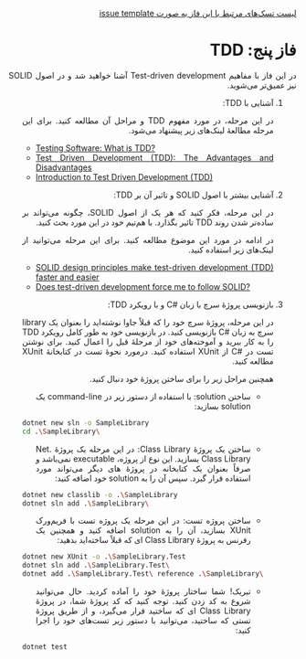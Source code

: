 <div dir="rtl" align='justify'>

[لیست تسک‌های مرتبط با این فاز به صورت issue template](./issue-template-Phase05.md)

#  فاز پنج: TDD

در این فاز با مفاهیم Test-driven development
آشنا خواهید شد و در اصول SOLID
نیز عمیق‌تر می‌شوید.

1. آشنایی با TDD:

    در این مرحله، در مورد مفهوم TDD
    و مراحل آن مطالعه کنید. برای این مرحله مطالعهٔ لینک‌های زیر پیشنهاد می‌شود.

    <div dir="ltr">

    - [Testing Software: What is TDD?](https://medium.com/javascript-scene/testing-software-what-is-tdd-459b2145405c)
    - [Test Driven Development (TDD): The Advantages and Disadvantages](https://medium.com/@stevenpcurtis.sc/test-driven-development-tdd-the-advantages-and-disadvantages-5347899ead90)
    - [Introduction to Test Driven Development (TDD)](https://medium.com/hackernoon/introduction-to-test-driven-development-tdd-61a13bc92d92)

    </div>

1. آشنایی بیشتر با اصول SOLID و تاثیر آن بر TDD:
    
    در این مرحله، فکر کنید که هر یک از اصول SOLID،
    چگونه می‌تواند بر ساده‌تر شدن روند TDD
    تاثیر بگذارد. با هم‌تیم خود در این مورد بحث کنید.

    در ادامه در مورد این موضوع مطالعه کنید. برای این مرحله می‌توانید از لینک‌های زیر استفاده کنید.

    <div dir="ltr">

    - [SOLID design principles make test-driven development (TDD) faster and easier](https://medium.com/ibm-garage/solid-design-principles-makes-test-driven-development-faster-and-easier-35c9eec22ff1)
    - [Does test-driven development force me to follow SOLID?](https://softwareengineering.stackexchange.com/a/111868)

    </div>

1. بازنویسی پروژهٔ سرچ با زبان #C و با رویکرد TDD:

    در این مرحله، پروژهٔ سرچ خود را که قبلاً جاوا نوشته‌اید را بعنوان یک library
    سرچ به زبان #C
    بازنویسی کنید. در بازنویسی خود به طور کامل رویکرد TDD
    را به کار ببرید و آموخته‌های خود از مرحلهٔ قبل را اعمال کنید. برای نوشتن تست در #C
    از XUnit
    استفاده کنید. درمورد نحوهٔ تست در کتابخانهٔ XUnit
    مطالعه کنید.

    همچنین مراحل زیر را برای ساختن پروژهٔ خود دنبال کنید.

    - ساختن solution:
    با استفاده از دستور زیر در command-line
    یک solution
    بسازید:

    <div dir="ltr">

    ```Bash
    dotnet new sln -o SampleLibrary
    cd .\SampleLibrary\
    ```

    </div>

    - ساختن یک پروژهٔ Class Library:
    در این مرحله یک پروژهٔ .Net Class Library
    بسازید. این نوع از پروژه، executable
    نمی‌باشد و صرفاً بعنوان یک کتابخانه در پروژهٔ های دیگر می‌تواند مورد استفاده قرار گیرد. سپس آن را به solution
    خود اضافه کنید:

    <div dir="ltr">

    ```Bash
    dotnet new classlib -o .\SampleLibrary
    dotnet sln add .\SampleLibrary\
    ```

    </div>

    - ساختن پروژه تست: در این مرحله یک پروژه تست با فریم‌ورک XUnit
    بسازید، آن را به solution
    اضافه کنید و همچنین یک رفرنس به پروژهٔ Class Library
    ای که قبلاً ساخته‌اید بدهید:

    <div dir="ltr">

    ```Bash
    dotnet new XUnit -o .\SampleLibrary.Test
    dotnet sln add .\SampleLibrary.Test\
    dotnet add .\SampleLibrary.Test\ reference .\SampleLibrary\
    ```

    </div>

    - تبریک! شما ساختار پروژهٔ خود را آماده کردید. حال می‌توانید شروع به کد زدن کنید. توجه کنید که کد پروژهٔ شما، در پروژهٔ Class Library
    ای که ساختید قرار می‌گیرد، و از طریق پروژهٔ تستی که ساختید، می‌توانید با دستور زیر تست‌های خود را اجرا کنید:

    <div dir="ltr">

    ```Bash
    dotnet test
    ```

    </div>



</div>
